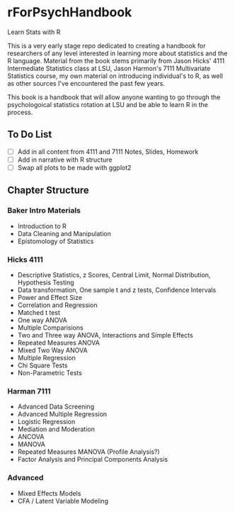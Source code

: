 # rForPsychHandbook

Learn Stats with R

This is a very early stage repo dedicated to creating a handbook for researchers of any level interested in learning more about statistics and the R language.
Material from the book stems primarily from Jason Hicks' 4111 Intermediate Statistics class at LSU, Jason Harmon's 7111 Multivariate Statistics course, my own material on introducing individual's to R, as well as other sources I've encountered the past few years.

This book is a handbook that will allow anyone wanting to go through the psychologoical statistics rotation at LSU and be able to learn R in the process.


## To Do List

* [ ] Add in all content from 4111 and 7111 Notes, Slides, Homework
* [ ] Add in narrative with R structure
* [ ] Swap all plots to be made with ggplot2

## Chapter Structure

### Baker Intro Materials 

* Introduction to R
* Data Cleaning and Manipulation
* Epistomology of Statistics 

### Hicks 4111

* Descriptive Statistics, z Scores, Central Limit, Normal Distribution, Hypothesis Testing
* Data transformation, One sample t and z tests, Confidence Intervals
* Power and Effect Size
* Correlation and Regression
* Matched t test
* One way ANOVA
* Multiple Comparisions
* Two and Three way ANOVA, Interactions and Simple Effects
* Repeated Measures ANOVA
* Mixed Two Way ANOVA
* Multiple Regression
* Chi Square Tests
* Non-Parametric Tests

### Harman 7111

* Advanced Data Screening 
* Advanced Multiple Regression
* Logistic Regression
* Mediation and Moderation
* ANCOVA
* MANOVA 
* Repeated Measures MANOVA (Profile Analysis?)
* Factor Analysis and Principal Components Analysis

### Advanced

* Mixed Effects Models
* CFA / Latent Variable Modeling
